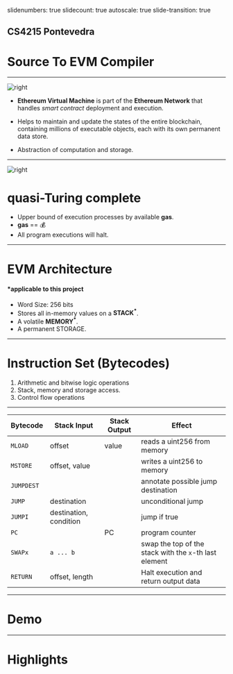 slidenumbers: true
slidecount: true
autoscale: true
slide-transition: true

## CS4215 Pontevedra

# Source To EVM Compiler

------

![right](https://upload.wikimedia.org/wikipedia/commons/0/01/Ethereum_logo_translucent.svg)

- **Ethereum Virtual Machine** is part of the **Ethereum Network** that handles *smart contract* deployment and execution.

- Helps to maintain and update the states of the entire blockchain, containing millions of executable objects, each with its own permanent data store.
- Abstraction of computation and storage.

------

![right](https://uploads-ssl.webflow.com/6063626728ce7dfd0c61a317/62031f4f4697e2a9d1dd2e9e_Hodlnaut-Resources-Ethereum-Gas-System.jpg)

# quasi-Turing complete

- Upper bound of execution processes by available **gas**.
- **gas** == 💰
- All program executions will halt.

------

# EVM Architecture

#### *applicable to this project

- Word Size: 256 bits
- Stores all in-memory values on a **STACK<sup>*</sup>**.
- A volatile **MEMORY<sup>*</sup>**.
- A permanent STORAGE.

------

# Instruction Set (Bytecodes)

1. Arithmetic and bitwise logic operations
2. Stack, memory and storage access.
3. Control flow operations

------

| Bytecode   | Stack Input            | Stack Output | Effect                                                 |
| ---------- | ---------------------- | ------------ | ------------------------------------------------------ |
| `MLOAD`    | offset                 | value        | reads a uint256 from memory                            |
| `MSTORE`   | offset, value          |              | writes a uint256 to memory                             |
| `JUMPDEST` |                        |              | annotate possible jump destination                     |
| `JUMP`     | destination            |              | unconditional jump                                     |
| `JUMPI`    | destination, condition |              | jump if true                                           |
| `PC`       |                        | PC           | program counter                                        |
| `SWAPx`    | `a ... b`              |              | swap the top of the stack with the `x`-th last element |
| `RETURN`   | offset, length         |              | Halt execution and return output data                  |

------

# Demo

------

# Highlights
